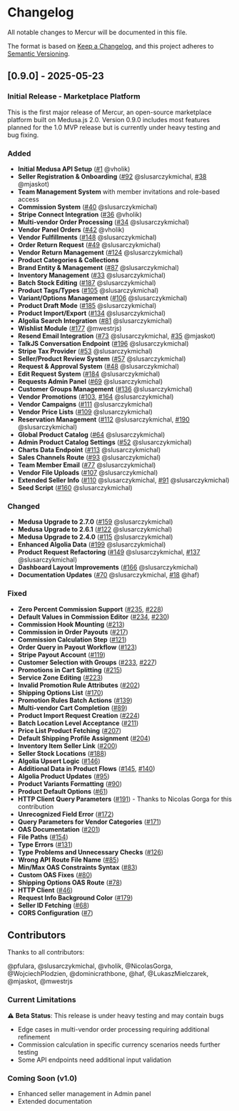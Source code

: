 # Changelog

All notable changes to Mercur will be documented in this file.

The format is based on [Keep a Changelog](https://keepachangelog.com/en/1.0.0/),
and this project adheres to [Semantic Versioning](https://semver.org/spec/v2.0.0.html).

## [0.9.0] - 2025-05-23

### Initial Release - Marketplace Platform

This is the first major release of Mercur, an open-source marketplace platform built on Medusa.js 2.0. Version 0.9.0 includes most features planned for the 1.0 MVP release but is currently under heavy testing and bug fixing.

### Added

- **Initial Medusa API Setup** ([#1](https://github.com/mercurjs/mercur/pull/1) @vholik)
- **Seller Registration & Onboarding** ([#92](https://github.com/mercurjs/mercur/pull/92) @slusarczykmichal, [#38](https://github.com/mercurjs/mercur/pull/38) @mjaskot)
- **Team Management System** with member invitations and role-based access
- **Commission System** ([#40](https://github.com/mercurjs/mercur/pull/40) @slusarczykmichal)
- **Stripe Connect Integration** ([#36](https://github.com/mercurjs/mercur/pull/36) @vholik)
- **Multi-vendor Order Processing** ([#34](https://github.com/mercurjs/mercur/pull/34) @slusarczykmichal)
- **Vendor Panel Orders** ([#42](https://github.com/mercurjs/mercur/pull/42) @vholik)
- **Vendor Fulfillments** ([#148](https://github.com/mercurjs/mercur/pull/148) @slusarczykmichal)
- **Order Return Request** ([#49](https://github.com/mercurjs/mercur/pull/49) @slusarczykmichal)
- **Vendor Return Management** ([#124](https://github.com/mercurjs/mercur/pull/124) @slusarczykmichal)
- **Product Categories & Collections**
- **Brand Entity & Management** ([#87](https://github.com/mercurjs/mercur/pull/87) @slusarczykmichal)
- **Inventory Management** ([#33](https://github.com/mercurjs/mercur/pull/33) @slusarczykmichal)
- **Batch Stock Editing** ([#187](https://github.com/mercurjs/mercur/pull/187) @slusarczykmichal)
- **Product Tags/Types** ([#105](https://github.com/mercurjs/mercur/pull/105) @slusarczykmichal)
- **Variant/Options Management** ([#106](https://github.com/mercurjs/mercur/pull/106) @slusarczykmichal)
- **Product Draft Mode** ([#185](https://github.com/mercurjs/mercur/pull/185) @slusarczykmichal)
- **Product Import/Export** ([#134](https://github.com/mercurjs/mercur/pull/134) @slusarczykmichal)
- **Algolia Search Integration** ([#81](https://github.com/mercurjs/mercur/pull/81) @slusarczykmichal)
- **Wishlist Module** ([#177](https://github.com/mercurjs/mercur/pull/177) @mwestrjs)
- **Resend Email Integration** ([#73](https://github.com/mercurjs/mercur/pull/73) @slusarczykmichal, [#35](https://github.com/mercurjs/mercur/pull/35) @mjaskot)
- **TalkJS Conversation Endpoint** ([#196](https://github.com/mercurjs/mercur/pull/196) @slusarczykmichal)
- **Stripe Tax Provider** ([#53](https://github.com/mercurjs/mercur/pull/53) @slusarczykmichal)
- **Seller/Product Review System** ([#57](https://github.com/mercurjs/mercur/pull/57) @slusarczykmichal)
- **Request & Approval System** ([#48](https://github.com/mercurjs/mercur/pull/48) @slusarczykmichal)
- **Edit Request System** ([#184](https://github.com/mercurjs/mercur/pull/184) @slusarczykmichal)
- **Requests Admin Panel** ([#69](https://github.com/mercurjs/mercur/pull/69) @slusarczykmichal)
- **Customer Groups Management** ([#136](https://github.com/mercurjs/mercur/pull/136) @slusarczykmichal)
- **Vendor Promotions** ([#103](https://github.com/mercurjs/mercur/pull/103), [#164](https://github.com/mercurjs/mercur/pull/164) @slusarczykmichal)
- **Vendor Campaigns** ([#111](https://github.com/mercurjs/mercur/pull/111) @slusarczykmichal)
- **Vendor Price Lists** ([#109](https://github.com/mercurjs/mercur/pull/109) @slusarczykmichal)
- **Reservation Management** ([#112](https://github.com/mercurjs/mercur/pull/112) @slusarczykmichal, [#190](https://github.com/mercurjs/mercur/pull/190) @slusarczykmichal)
- **Global Product Catalog** ([#64](https://github.com/mercurjs/mercur/pull/64) @slusarczykmichal)
- **Admin Product Catalog Settings** ([#52](https://github.com/mercurjs/mercur/pull/52) @slusarczykmichal)
- **Charts Data Endpoint** ([#113](https://github.com/mercurjs/mercur/pull/113) @slusarczykmichal)
- **Sales Channels Route** ([#93](https://github.com/mercurjs/mercur/pull/93) @slusarczykmichal)
- **Team Member Email** ([#77](https://github.com/mercurjs/mercur/pull/77) @slusarczykmichal)
- **Vendor File Uploads** ([#107](https://github.com/mercurjs/mercur/pull/107) @slusarczykmichal)
- **Extended Seller Info** ([#110](https://github.com/mercurjs/mercur/pull/110) @slusarczykmichal, [#91](https://github.com/mercurjs/mercur/pull/91) @slusarczykmichal)
- **Seed Script** ([#160](https://github.com/mercurjs/mercur/pull/160) @slusarczykmichal)

### Changed

- **Medusa Upgrade to 2.7.0** ([#159](https://github.com/mercurjs/mercur/pull/159) @slusarczykmichal)
- **Medusa Upgrade to 2.6.1** ([#122](https://github.com/mercurjs/mercur/pull/122) @slusarczykmichal)
- **Medusa Upgrade to 2.4.0** ([#115](https://github.com/mercurjs/mercur/pull/115) @slusarczykmichal)
- **Enhanced Algolia Data** ([#199](https://github.com/mercurjs/mercur/pull/199) @slusarczykmichal)
- **Product Request Refactoring** ([#149](https://github.com/mercurjs/mercur/pull/149) @slusarczykmichal, [#137](https://github.com/mercurjs/mercur/pull/137) @slusarczykmichal)
- **Dashboard Layout Improvements** ([#166](https://github.com/mercurjs/mercur/pull/166) @slusarczykmichal)
- **Documentation Updates** ([#70](https://github.com/mercurjs/mercur/pull/70) @slusarczykmichal, [#18](https://github.com/mercurjs/mercur/pull/18) @haf)

### Fixed

- **Zero Percent Commission Support** ([#235](https://github.com/mercurjs/mercur/pull/235), [#228](https://github.com/mercurjs/mercur/pull/228))
- **Default Values in Commission Editor** ([#234](https://github.com/mercurjs/mercur/pull/234), [#230](https://github.com/mercurjs/mercur/pull/230))
- **Commission Hook Mounting** ([#213](https://github.com/mercurjs/mercur/pull/213))
- **Commission in Order Payouts** ([#217](https://github.com/mercurjs/mercur/pull/217))
- **Commission Calculation Step** ([#121](https://github.com/mercurjs/mercur/pull/121))
- **Order Query in Payout Workflow** ([#123](https://github.com/mercurjs/mercur/pull/123))
- **Stripe Payout Account** ([#119](https://github.com/mercurjs/mercur/pull/119))
- **Customer Selection with Groups** ([#233](https://github.com/mercurjs/mercur/pull/233), [#227](https://github.com/mercurjs/mercur/pull/227))
- **Promotions in Cart Splitting** ([#215](https://github.com/mercurjs/mercur/pull/215))
- **Service Zone Editing** ([#223](https://github.com/mercurjs/mercur/pull/223))
- **Invalid Promotion Rule Attributes** ([#202](https://github.com/mercurjs/mercur/pull/202))
- **Shipping Options List** ([#170](https://github.com/mercurjs/mercur/pull/170))
- **Promotion Rules Batch Actions** ([#139](https://github.com/mercurjs/mercur/pull/139))
- **Multi-vendor Cart Completion** ([#89](https://github.com/mercurjs/mercur/pull/89))
- **Product Import Request Creation** ([#224](https://github.com/mercurjs/mercur/pull/224))
- **Batch Location Level Acceptance** ([#211](https://github.com/mercurjs/mercur/pull/211))
- **Price List Product Fetching** ([#207](https://github.com/mercurjs/mercur/pull/207))
- **Default Shipping Profile Assignment** ([#204](https://github.com/mercurjs/mercur/pull/204))
- **Inventory Item Seller Link** ([#200](https://github.com/mercurjs/mercur/pull/200))
- **Seller Stock Locations** ([#188](https://github.com/mercurjs/mercur/pull/188))
- **Algolia Upsert Logic** ([#146](https://github.com/mercurjs/mercur/pull/146))
- **Additional Data in Product Flows** ([#145](https://github.com/mercurjs/mercur/pull/145), [#140](https://github.com/mercurjs/mercur/pull/140))
- **Algolia Product Updates** ([#95](https://github.com/mercurjs/mercur/pull/95))
- **Product Variants Formatting** ([#90](https://github.com/mercurjs/mercur/pull/90))
- **Product Default Options** ([#61](https://github.com/mercurjs/mercur/pull/61))
- **HTTP Client Query Parameters** ([#191](https://github.com/mercurjs/mercur/pull/191)) - Thanks to Nicolas Gorga for this contribution
- **Unrecognized Field Error** ([#172](https://github.com/mercurjs/mercur/pull/172))
- **Query Parameters for Vendor Categories** ([#171](https://github.com/mercurjs/mercur/pull/171))
- **OAS Documentation** ([#201](https://github.com/mercurjs/mercur/pull/201))
- **File Paths** ([#154](https://github.com/mercurjs/mercur/pull/154))
- **Type Errors** ([#131](https://github.com/mercurjs/mercur/pull/131))
- **Type Problems and Unnecessary Checks** ([#126](https://github.com/mercurjs/mercur/pull/126))
- **Wrong API Route File Name** ([#85](https://github.com/mercurjs/mercur/pull/85))
- **Min/Max OAS Constraints Syntax** ([#83](https://github.com/mercurjs/mercur/pull/83))
- **Custom OAS Fixes** ([#80](https://github.com/mercurjs/mercur/pull/80))
- **Shipping Options OAS Route** ([#78](https://github.com/mercurjs/mercur/pull/78))
- **HTTP Client** ([#46](https://github.com/mercurjs/mercur/pull/46))
- **Request Info Background Color** ([#179](https://github.com/mercurjs/mercur/pull/179))
- **Seller ID Fetching** ([#68](https://github.com/mercurjs/mercur/pull/68))
- **CORS Configuration** ([#7](https://github.com/mercurjs/mercur/pull/7))

## Contributors

Thanks to all contributors:

@pfulara, @slusarczykmichal, @vholik, @NicolasGorga, @WojciechPlodzien, @dominicrathbone, @haf, @LukaszMielczarek, @mjaskot, @mwestrjs

### Current Limitations

⚠️ **Beta Status**: This release is under heavy testing and may contain bugs

- Edge cases in multi-vendor order processing requiring additional refinement
- Commission calculation in specific currency scenarios needs further testing
- Some API endpoints need additional input validation

### Coming Soon (v1.0)

- Enhanced seller management in Admin panel
- Extended documentation
